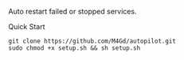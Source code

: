 Auto restart failed or stopped services.

Quick Start
```
git clone https://github.com/M4Gd/autopilot.git
sudo chmod +x setup.sh && sh setup.sh
```
